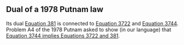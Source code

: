 ## Dual of a 1978 Putnam law

Its dual [Equation 381](https://teorth.github.io/equational_theories/implications/?381) is connected to [Equation 3722](https://teorth.github.io/equational_theories/implications/?3722) and [Equation 3744](https://teorth.github.io/equational_theories/implications/?3744).  Problem A4 of the 1978 Putnam asked to show (in our language) that [Equation 3744 implies Equations 3722 and 381](https://teorth.github.io/equational_theories/blueprint/implications-chapter.html#3744_implies_3722_381).
